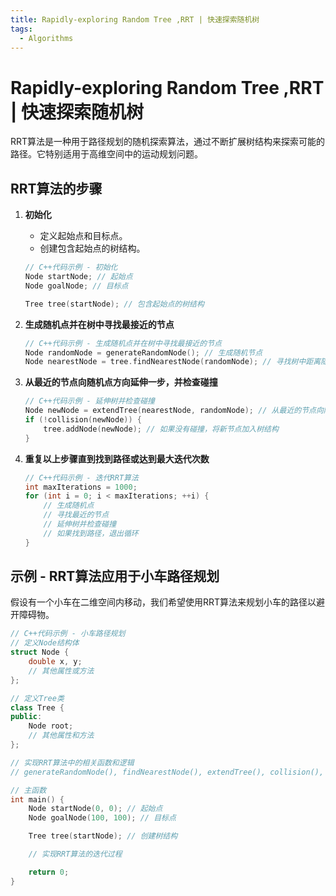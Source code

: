 ```yaml
---
title: Rapidly-exploring Random Tree ,RRT | 快速探索随机树
tags:
  - Algorithms
---
```

# Rapidly-exploring Random Tree ,RRT | 快速探索随机树

RRT算法是一种用于路径规划的随机探索算法，通过不断扩展树结构来探索可能的路径。它特别适用于高维空间中的运动规划问题。

## RRT算法的步骤

1. **初始化**

   - 定义起始点和目标点。
   - 创建包含起始点的树结构。

   ```cpp
   // C++代码示例 - 初始化
   Node startNode; // 起始点
   Node goalNode; // 目标点

   Tree tree(startNode); // 包含起始点的树结构
   ```
2. **生成随机点并在树中寻找最接近的节点**

   ```cpp
   // C++代码示例 - 生成随机点并在树中寻找最接近的节点
   Node randomNode = generateRandomNode(); // 生成随机节点
   Node nearestNode = tree.findNearestNode(randomNode); // 寻找树中距离随机节点最近的节点
   ```
3. **从最近的节点向随机点方向延伸一步，并检查碰撞**

   ```cpp
   // C++代码示例 - 延伸树并检查碰撞
   Node newNode = extendTree(nearestNode, randomNode); // 从最近的节点向随机节点延伸一步
   if (!collision(newNode)) {
       tree.addNode(newNode); // 如果没有碰撞，将新节点加入树结构
   }
   ```
4. **重复以上步骤直到找到路径或达到最大迭代次数**

   ```cpp
   // C++代码示例 - 迭代RRT算法
   int maxIterations = 1000;
   for (int i = 0; i < maxIterations; ++i) {
       // 生成随机点
       // 寻找最近的节点
       // 延伸树并检查碰撞
       // 如果找到路径，退出循环
   }
   ```

## 示例 - RRT算法应用于小车路径规划

假设有一个小车在二维空间内移动，我们希望使用RRT算法来规划小车的路径以避开障碍物。

```cpp
// C++代码示例 - 小车路径规划
// 定义Node结构体
struct Node {
    double x, y;
    // 其他属性或方法
};

// 定义Tree类
class Tree {
public:
    Node root;
    // 其他属性和方法
};

// 实现RRT算法中的相关函数和逻辑
// generateRandomNode(), findNearestNode(), extendTree(), collision(), addNode()

// 主函数
int main() {
    Node startNode(0, 0); // 起始点
    Node goalNode(100, 100); // 目标点

    Tree tree(startNode); // 创建树结构

    // 实现RRT算法的迭代过程

    return 0;
}
```
